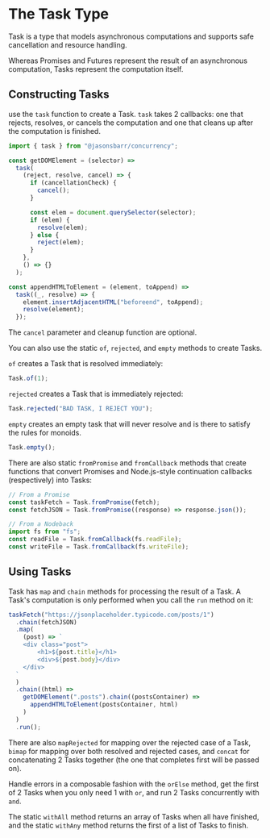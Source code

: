# The Task Type

Task is a type that models asynchronous computations and supports safe cancellation and resource handling.

Whereas Promises and Futures represent the result of an asynchronous computation, Tasks represent the computation itself.

## Constructing Tasks

use the `task` function to create a Task. `task` takes 2 callbacks: one that rejects, resolves, or cancels the computation and one that cleans up after the computation is finished.

```js
import { task } from "@jasonsbarr/concurrency";

const getDOMElement = (selector) =>
  task(
    (reject, resolve, cancel) => {
      if (cancellationCheck) {
        cancel();
      }

      const elem = document.querySelector(selector);
      if (elem) {
        resolve(elem);
      } else {
        reject(elem);
      }
    },
    () => {}
  );

const appendHTMLToElement = (element, toAppend) =>
  task((_, resolve) => {
    element.insertAdjacentHTML("beforeend", toAppend);
    resolve(element);
  });
```

The `cancel` parameter and cleanup function are optional.

You can also use the static `of`, `rejected`, and `empty` methods to create Tasks.

`of` creates a Task that is resolved immediately:

```js
Task.of(1);
```

`rejected` creates a Task that is immediately rejected:

```js
Task.rejected("BAD TASK, I REJECT YOU");
```

`empty` creates an empty task that will never resolve and is there to satisfy the rules for monoids.

```js
Task.empty();
```

There are also static `fromPromise` and `fromCallback` methods that create functions that convert Promises and Node.js-style continuation callbacks (respectively) into Tasks:

```js
// From a Promise
const taskFetch = Task.fromPromise(fetch);
const fetchJSON = Task.fromPromise((response) => response.json());

// From a Nodeback
import fs from "fs";
const readFile = Task.fromCallback(fs.readFile);
const writeFile = Task.fromCallback(fs.writeFile);
```

## Using Tasks

Task has `map` and `chain` methods for processing the result of a Task. A Task's computation is only performed when you call the `run` method on it:

```js
taskFetch("https://jsonplaceholder.typicode.com/posts/1")
  .chain(fetchJSON)
  .map(
    (post) => `
	<div class="post">
		<h1>${post.title}</h1>
		<div>${post.body}</div>
	</div>
  `
  )
  .chain((html) =>
    getDOMElement(".posts").chain((postsContainer) =>
      appendHTMLToElement(postsContainer, html)
    )
  )
  .run();
```

There are also `mapRejected` for mapping over the rejected case of a Task, `bimap` for mapping over both resolved and rejected cases, and `concat` for concatenating 2 Tasks together (the one that completes first will be passed on).

Handle errors in a composable fashion with the `orElse` method, get the first of 2 Tasks when you only need 1 with `or`, and run 2 Tasks concurrently with `and`.

The static `withAll` method returns an array of Tasks when all have finished, and the static `withAny` method returns the first of a list of Tasks to finish.
